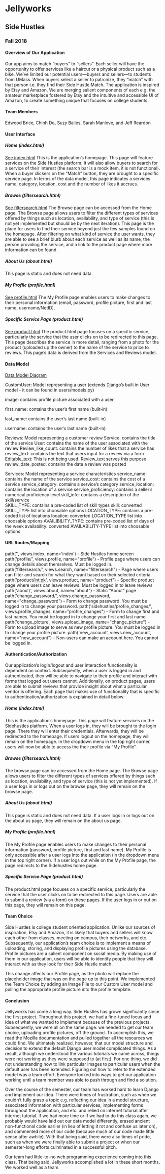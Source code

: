 # Jellyworks
## Side Hustles
### Fall 2018

#### Overview of Our Application
Our app aims to match “buyers” to “sellers”. Each seller will have the opportunity to offer services like a haircut or a physical product such as a bike. We’ve limited our potential users—buyers and sellers—to students from UMass. When buyers select a seller to patronize, they “match” with that person i.e. they find their Side Hustle Match. The application is inspired by Etsy and Amazon. We are merging salient components of each e.g. the amateur marketplace fostered by Etsy and the intuitive and accessible UI of Amazon, to create something unique that focuses on college students.

#### Team Members 
Edwood Brice, Chinh Do, Suzy Balles, Sarah Manlove, and Jeff Reardon

#### User Interface
##### Home (index.html)
[See index.html](https://docs.google.com/presentation/d/13AwvAlMSheO8p57olAXyON-s7m54rFnKWu-zINYwF4M/edit?usp=sharing)
This is the application’s homepage. This page will feature services on the Side Hustles platform. It will also allow buyers to search for a service of their interest (the search bar is a mock item, it is not functional).  When a buyer clickers on the “Match” button, they are brought to a specific service page. In terms of the data model, this page indicates a services name, category, location, cost and the number of likes it accrues.

##### Browse (filtersearch.html)
[See filtersearch.html](https://docs.google.com/presentation/d/1TqYybVUPP-yMWcBrDa7fzG5kuGkxGqaqMfStML4WWNU/edit?usp=sharing)
The Browse page can be accessed from the Home page. The Browse page allows users to filter the different types of services offered by things such as location, availability, and type of service (this is not yet implemented but should be by the next iteration). This page is the place for users to find their service beyond just the few samples found on the homepage. After filtering on what kind of service the user wants, they are able to see a brief blurb about each service as well as its name, the person providing the service, and a link to the product page where more information can be found.

##### About Us (about.html)
This page is static and does not need data.

##### My Profile (profile.html)
[See profile.html](https://docs.google.com/presentation/d/1-CbIoMj_4-Qt6bJk48lTv5J3hZQ_3HZbM1br_q5-OIQ/edit?usp=sharing)
The My Profile page enables users to make changes to their personal information (email, password, profile picture, first and last name, username/NetID). 

##### Specific Service Page (product.html)
[See product.html](https://docs.google.com/presentation/d/1tV1oYvCJs7TnhmAxvQDywLC2mlTY-kI3gs0V36WHGY8/edit?usp=sharing)
The product.html page focuses on a specific service, particularly the service that the user clicks on to be redirected to this page. This page describes the service in more detail, ranging from a photo for the product (uploaded up the owner) to the name of the service to price to reviews. This page’s data is derived from the Services and Reviews model. 

#### Data Model
[Data Model Diagram](https://docs.google.com/presentation/d/19vwKNK6Vyh6MzYC5Ext7m2ycqMJo5GNv0LoV1OwoGjg/edit?usp=sharing)

CustomUser: Model representing a user (extends Django’s built in User model - it can be found in users/models.py)

image: contains profile picture associated with a user

first_name: contains the user’s first name (built-in)

last_name: contains the user’s last name (built-in)

username: contains the user’s last name (built-in)

Reviews: Model representing a customer review
Service: contains the title of the service
User: contains the name of the user associated with the review
Review_like_count: contains the number of likes that a service has
review_text: contains the text that users input for a review via a form
Editable_text: This is not being used. Review_text serves this purpose
review_date_posted: contains the date a review was posted

Services: Model representing a service characteristics 
service_name: contains the name of the service
service_cost: contains the cost of a service
service_category: contains a service’s category 
service_location: contains the location of a service
service_proficiency: contains a seller’s numerical proficiency level
skill_info: contains a description of the skill/service   
SKILL_TYPE: contains a pre-coded list of skill types
skill: converted SKILL_TYPE list into choosable options
LOCATION_TYPE: contains a pre-coded list of locations
location: converted LOCATION_TYPE list into choosable options
AVAILIBILITY_TYPE: contains pre-coded list of days of the week
availability: converted AVAILABILITY-TYPE list into choosable options

#### URL Routes/Mapping
path('', views.index, name='index') - Side Hustles home screen 
path('profile/', views.profile, name="profile") - Profile page where users can change details about themselves. Must be logged in.  
path('filtersearch/', views.search, name="filtersearch") - Page where users can filter and search for what they want based on their selected criteria.
path('product/<int:pk>', views.product, name="product") - Specific product page where users can leave reviews. Must be logged in to leave reviews 
path('about/', views.about, name="about") - Static “About” page
path('change_password/', views.change_password, name="change_password") - Form to change password. You must be logged in to change your password.
path('sidehustles/profile_changes/', views.profile_changes, name="profile_changes") - Form to change first and last names. You must be logged in to change your first and last name.
path('change_picture', views.upload_image, name="change_picture") - Form to upload image to serve as new profile picture. You must be logged in to change your profile picture.
path('new_account', views.new_account, name="new_account") - Non-users can make an account here. You cannot be logged in.

#### Authentication/Authorization
Our application’s login/logout and user interaction functionality is dependent on context. Subsequently, when a user is logged in and authenticated, they will be able to navigate to their profile and interact with forms that logged out users cannot. Additionally, on product pages, users are able to submit reviews that provide insight about what a particular vendor is offering. 
Each page that makes use of functionality that is specific to authentication/authorization is explained in detail below: 

##### Home (index.html)
This is the application’s homepage. This page will feature services on the Sidehustles platform. When a user logs in, they will be brought to the login page. There they will enter their credentials. Afterwards, they will be redirected to the homepage. If users logout on the homepage, they will remain on the homepage.  In the dropdown menu in the top right corner, users will now be able to access the their profile via “My Profile”. 

##### Browse (filtersearch.html)
The browse page can be accessed from the Home page. The Browse page allows users to filter the different types of services offered by things such as location, availability, and type of service (this is not yet implemented). If a user logs in or logs out on the browse page, they will remain on the browse page. 

##### About Us (about.html)
This page is static and does not need data. If a user logs in or logs out on the about us page, they will remain on the about us page. 

##### My Profile (profile.html)
The My Profile page enables users to make changes to their personal information (password, profile picture, first and last name). My Profile is only accessible after a user logs into the application (in the dropdown menu in the top right corner). If a user logs out while on the My Profile page, the page redirects to the Sidehustles home page. 

##### Specific Service Page (product.html)
The product.html page focuses on a specific service, particularly the service that the user clicks on to be redirected to this page. Users are able to submit a review (via a form) on these pages. If the user logs in or out on this page, they will remain on this page. 

#### Team Choice
Side Hustles is college student oriented application. Unlike our sources of inspiration, Etsy and Amazon, it is likely that buyers and sellers will know each other from classes, meeting on campus, their networks, and etc. Subsequently, our application’s team choice is to implement a means of uploading, storing, and displaying profile pictures using the database. Profile pictures are a salient component on social media. By making use of them in our application, users will be able to identify people that they will interact with as they look for their Side Hustle match. 

This change affects our Profile page, as the photo will replace the placeholder image that was on the page up to this point. We implemented the Team Choice by adding an Image File to our Custom User model and pulling the appropriate profile picture into the profile template.

#### Conclusion
Jellyworks has come a long way. Side Hustles has grown significantly since the first project.  Throughout this project, we had a fine-tuned focus and idea of what we wanted to implement because of the previous projects. Subsequently, we were all on the same page: we needed to get our team choice, uploading profile pictures, off the ground. To accomplish this, we read the Mozilla documentation and pulled together all the resources we could find. We ultimately realized, however, that our model structure and decision to extend the default Django user model complicated things. As a result, although we understood the various tutorials we came across, things were not working as they were supposed to (at first). For one thing, we did not understanding how to link particular images to particular users when the default user has been extended. Figuring out how to refer to the extended model was a team effort. Everyone looked into ways to get our application working until a team member was able to push through and find a solution.  

Over the course of the semester, our team has worked hard to learn Django and implement our idea. There were times of frustration, such as when we couldn’t fully grasp a topic e.g. reflecting our idea in a model structure, associated information with particular services, implementing forms throughout the application, and etc.  and relied on internet tutorial after internet tutorial. If we had more time or if we had to do this class again, we probably would have laid out our data model differently, erased ancient non-functional code earlier (in lieu of letting it rot and confuse us later on), and commented more of our code (because much of our code made little sense after awhile). With that being said, there were also times of pride, such as when we were finally able to submit a project or when our semester-long efforts culminated in a successful pitch.

Our team had little-to-no web programming experience coming into this class. That being said, Jellyworks accomplished a lot in these short months. We worked well as a team.  
